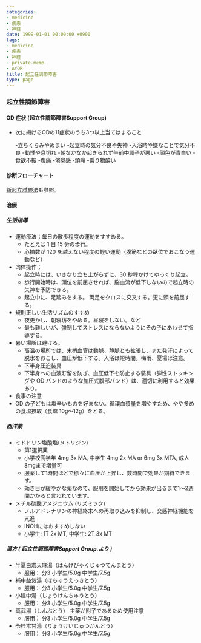 ```yaml
---
categories:
- medicine
- 疾患
- 神経
date: 1999-01-01 00:00:00 +0900
tags:
- medicine
- 疾患
- 神経
- private-memo
- AYOR
title: 起立性調節障害
type: page
---
```


### 起立性調節障害

#### OD 症状 (起立性調節障害Support Group)

- 次に掲げるODの11症状のうち3つ以上当てはまること

    -立ちくらみやめまい
    -起立時の気分不良や失神
    -入浴時や嫌なことで気分不良
    -動悸や息切れ
    -朝なかなか起きられず午前中調子が悪い
    -顔色が青白い
    -食欲不振
    -腹痛
    -倦怠感
    -頭痛
    -乗り物酔い

#### 診断フローチャート

[新起立試験法](/検査/生理検査/新起立試験法)も参照。

#### 治療

##### 生活指導

- 運動療法；毎日の散歩程度の運動をすすめる。
  - たとえば 1 日 15 分の歩行。
  - 心拍数が 120
        を越えない程度の軽い運動（腹筋などの臥位でおこなう運動など）
- 肉体操作；
  - 起立時には、いきなり立ち上がらずに、30 秒程かけてゆっくり起立。
  - 歩行開始時は、頭位を前屈させれば、脳血流が低下しないので起立時の失神を予防できる。
  - 起立中に、足踏みをする。
        両足をクロスに交叉する。更に頭を前屈する。
- 規則正しい生活リズムのすすめ
  - 夜更かし、朝寝坊をやめる。昼寝をしない。など
  - 最も難しいが、強制してストレスにならないようにその子にあわせて指導する。
- 暑い場所は避ける。
  - 高温の場所では、末梢血管は動脈、静脈とも拡張し、また発汗によって脱水をおこし、血圧が低下する。入浴は短時間。梅雨、夏場は注意。
  - 下半身圧迫装具
  - 下半身への血液貯留を防ぎ、血圧低下を防止する装具（弾性ストッキングや
        OD
        バンドのような加圧式腹部バンド）は、適切に利用すると効果あり。
- 食事の注意
- OD
    の子どもは塩辛いものを好まない。循環血漿量を増やすため、やや多めの食塩摂取（食塩
    10g～12g）をとる。

##### 西洋薬

- ミドドリン塩酸塩(メトリジン)
  - 第1選択薬
  - 小学校高学年 4mg 3x MA, 中学生 4mg 2x MA or 6mg 3x MTA, 成人
        8mgまで増量可
  - 服薬して1時間ほどで徐々に血圧が上昇し、数時間で効果が期待できます。
  - 効き目が緩やかな薬なので、服用を開始してから効果が出るまで1～2週間かかると言われています。
- メチル硫酸アメジニウム (リズミック)
  - ノルアドレナリンの神経終末への再取り込みを抑制し、交感神経機能を亢進
  - INOHにはおすすめしない
  - 小学生: 1T 2x MT, 中学生: 2T 3x MT

##### 漢方 ( 起立性調節障害Support Group.より )

- 半夏白朮天麻湯（はんげびゃくじゅつてんまとう）
  - 服用： 分3 小学生/5.0g 中学生/7.5g
- 補中益気湯（ほちゅうえっきとう）
  - 服用： 分3 小学生/5.0g 中学生/7.5g
- 小建中湯（しょうけんちゅうとう）
  - 服用： 分3 小学生/5.0g 中学生/7.5g
- 真武湯（しんぶとう） 主薬が附子であるため使用注意
  - 服用： 分3 小学生/5.0g 中学生/7.5g
- 苓桂朮甘湯（りょうけいじゅつかんとう）
  - 服用： 分3 小学生/5.0g 中学生/7.5g
